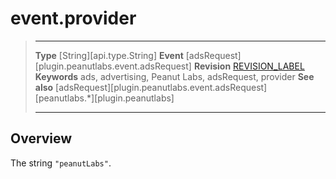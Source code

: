 # event.provider

> --------------------- ------------------------------------------------------------------------------------------
> __Type__              [String][api.type.String]
> __Event__             [adsRequest][plugin.peanutlabs.event.adsRequest]
> __Revision__          [REVISION_LABEL](REVISION_URL)
> __Keywords__          ads, advertising, Peanut Labs, adsRequest, provider
> __See also__			[adsRequest][plugin.peanutlabs.event.adsRequest]
>						[peanutlabs.*][plugin.peanutlabs]
> --------------------- ------------------------------------------------------------------------------------------

## Overview

The string `"peanutLabs"`.
